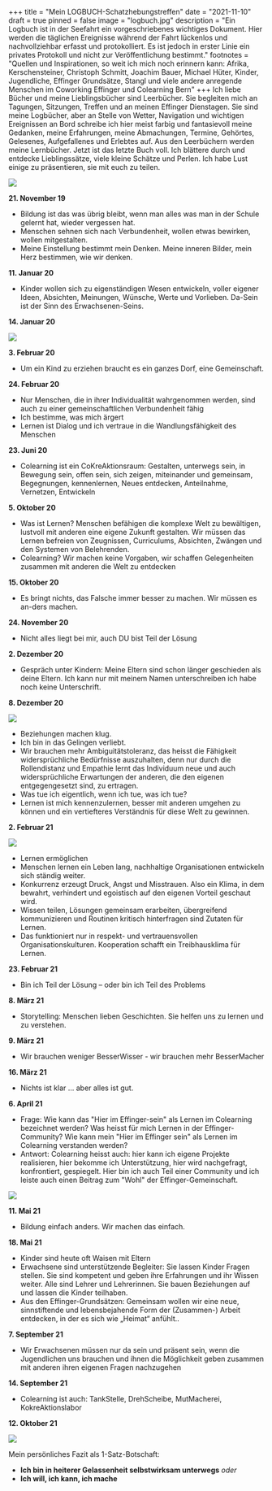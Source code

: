 +++
title = "Mein LOGBUCH-Schatzhebungstreffen"
date = "2021-11-10"
draft = true
pinned = false
image = "logbuch.jpg"
description = "Ein Logbuch ist in der Seefahrt ein vorgeschriebenes wichtiges Dokument. Hier werden die täglichen Ereignisse während der Fahrt lückenlos und nachvollziehbar erfasst und protokolliert. Es ist jedoch in erster Linie ein privates Protokoll und nicht zur Veröffentlichung bestimmt."
footnotes = "Quellen und Inspirationen, so weit ich mich noch erinnern kann: Afrika, Kerschensteiner, Christoph Schmitt, Joachim Bauer, Michael Hüter, Kinder, Jugendliche, Effinger Grundsätze, Stangl und viele andere anregende Menschen im Coworking Effinger und Colearning Bern"
+++
Ich liebe Bücher und meine Lieblingsbücher sind Leerbücher. Sie begleiten mich an Tagungen, Sitzungen, Treffen und an meinen Effinger Dienstagen. Sie sind meine Logbücher, aber an Stelle von Wetter, Navigation und wichtigen Ereignissen an Bord schreibe ich hier meist farbig und fantasievoll meine Gedanken, meine Erfahrungen, meine Abmachungen, Termine, Gehörtes, Gelesenes, Aufgefallenes und Erlebtes auf. Aus den Leerbüchern werden meine Lernbücher. 
Jetzt ist das letzte Buch voll. Ich blättere durch und entdecke Lieblingssätze, viele kleine Schätze und Perlen. Ich habe Lust einige zu präsentieren, sie mit euch zu teilen.

![](bild-logbuch.jpg)

**21. November 19**

* Bildung ist das was übrig bleibt, wenn man alles was man in der Schule gelernt hat, wieder vergessen hat.
* Menschen sehnen sich nach Verbundenheit, wollen etwas bewirken, wollen mitgestalten. 
* Meine Einstellung bestimmt mein Denken. Meine inneren Bilder, mein Herz bestimmen, wie wir denken.

**11. Januar 20**

* Kinder wollen sich zu eigenständigen Wesen entwickeln, voller eigener Ideen, Absichten, Meinungen, Wünsche, Werte und Vorlieben. Da-Sein ist der Sinn des Erwachsenen-Seins.

**14. Januar 20**

![](bild-mach-dich-sichtbar.png)

**3. Februar 20**

* Um ein Kind zu erziehen braucht es ein ganzes Dorf, eine Gemeinschaft.

**24. Februar 20**

* Nur Menschen, die in ihrer Individualität wahrgenommen werden, sind auch zu einer gemeinschaftlichen Verbundenheit fähig
* Ich bestimme, was mich ärgert
* Lernen ist Dialog und ich vertraue in die Wandlungsfähigkeit des Menschen

**23. Juni 20**

* Colearning ist ein CoKreAktionsraum: Gestalten, unterwegs sein, in Bewegung sein, offen sein, sich zeigen, miteinander und gemeinsam, Begegnungen, kennenlernen, Neues entdecken, Anteilnahme, Vernetzen, Entwickeln 

**5. Oktober 20**

* Was ist Lernen? Menschen befähigen die komplexe Welt zu bewältigen, lustvoll mit anderen eine eigene Zukunft gestalten. Wir müssen das Lernen befreien von Zeugnissen, Curriculums, Absichten, Zwängen und den Systemen von Belehrenden. 
* Colearning? Wir machen keine Vorgaben, wir schaffen Gelegenheiten zusammen mit anderen die Welt zu entdecken

**15. Oktober 20**

* Es bringt nichts, das Falsche immer besser zu machen. Wir müssen es an-ders machen.

**24. November 20**

* Nicht alles liegt bei mir, auch DU bist Teil der Lösung

**2. Dezember 20**

* Gespräch unter Kindern: Meine Eltern sind schon länger geschieden als deine Eltern. Ich kann nur mit meinem Namen unterschreiben ich habe noch keine Unterschrift.

**8. Dezember 20**

![](lernen-lernen-leben-lernen.jpg)

* Beziehungen machen klug. 
* Ich bin in das Gelingen verliebt. 
* Wir brauchen mehr Ambiguitätstoleranz, das heisst die Fähigkeit widersprüchliche Bedürfnisse auszuhalten, denn nur durch die Rollendistanz und Empathie lernt das Individuum neue und auch widersprüchliche Erwartungen der anderen, die den eigenen entgegengesetzt sind, zu ertragen.
* Was tue ich eigentlich, wenn ich tue, was ich tue?
* Lernen ist mich kennenzulernen, besser mit anderen umgehen zu können und ein vertiefteres Verständnis für diese Welt zu gewinnen.

**2. Februar 21**

![](ermöglichen.jpg)

* Lernen ermöglichen
* Menschen lernen ein Leben lang, nachhaltige Organisationen entwickeln sich ständig weiter.
* Konkurrenz erzeugt Druck, Angst und Misstrauen. Also ein Klima, in dem bewahrt, verhindert und egoistisch auf den eigenen Vorteil geschaut wird.
* Wissen teilen, Lösungen gemeinsam erarbeiten, übergreifend kommunizieren und Routinen kritisch hinterfragen sind Zutaten für Lernen.
* Das funktioniert nur in respekt- und vertrauensvollen Organisationskulturen. Kooperation schafft ein Treibhausklima für Lernen.

**23. Februar 21**

* Bin ich Teil der Lösung – oder bin ich Teil des Problems

**8. März 21**

* Storytelling: Menschen lieben Geschichten. Sie helfen uns zu lernen und zu verstehen.

**9. März 21**

* Wir brauchen weniger BesserWisser - wir brauchen mehr BesserMacher

**16. März 21**

* Nichts ist klar … aber alles ist gut.

**6. April 21**

* Frage: Wie kann das "Hier im Effinger-sein" als Lernen im Colearning bezeichnet werden? Was heisst für mich Lernen in der Effinger-Community? Wie kann mein "Hier im Effinger sein" als Lernen im Colearning verstanden werden?
* Antwort: Colearning heisst auch: hier kann ich eigene Projekte realisieren, hier bekomme ich Unterstützung, hier wird nachgefragt, konfrontiert, gespiegelt. Hier bin ich auch Teil einer Community und ich leiste auch einen Beitrag zum "Wohl" der Effinger-Gemeinschaft.

![](img_7880-2.jpg)

**11. Mai 21**

* Bildung einfach anders. Wir machen das einfach.

**18. Mai 21**

* Kinder sind heute oft Waisen mit Eltern 
* Erwachsene sind unterstützende Begleiter: Sie lassen Kinder Fragen stellen. Sie sind kompetent und geben ihre Erfahrungen und ihr Wissen weiter. Alle sind Lehrer und Lehrerinnen. Sie bauen Beziehungen auf und lassen die Kinder teilhaben.
* Aus den Effinger-Grundsätzen: Gemeinsam wollen wir eine neue, sinnstiftende und lebensbejahende Form der (Zusammen-) Arbeit entdecken, in der es sich wie „Heimat“ anfühlt.. 

**7. September 21**

* Wir Erwachsenen müssen nur da sein und präsent sein, wenn die Jugendlichen uns brauchen und ihnen die Möglichkeit geben zusammen mit anderen ihren eigenen Fragen nachzugehen

**14. September 21**

* Colearning ist auch: TankStelle, DrehScheibe, MutMacherei, KokreAktionslabor

**12. Oktober 21**

![](kek-2.gif)

Mein persönliches Fazit als 1-Satz-Botschaft:

* **Ich bin in heiterer Gelassenheit selbstwirksam unterwegs**    *oder*
* **Ich will, ich kann, ich mache**